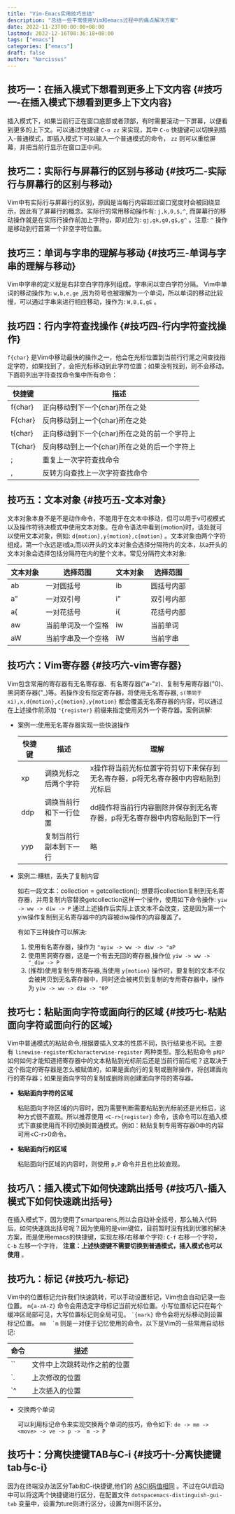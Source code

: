 ```yaml
---
title: "Vim-Emacs实用技巧总结"
description: "总结一些平常使用Vim和emacs过程中的痛点解决方案"
date: 2022-11-23T00:00:00+08:00
lastmod: 2022-12-16T08:36:18+08:00
tags: ["emacs"]
categories: ["emacs"]
draft: false
author: "Narcissus"
---
```


## 技巧一：在插入模式下想看到更多上下文内容 {#技巧一-在插入模式下想看到更多上下文内容}

插入模式下，如果当前行正在窗口底部或者顶部，有时需要滚动一下屏幕，以便看到更多的上下文。可以通过快捷键 `C-o zz` 来实现，其中 `C-o` 快捷键可以切换到插入-普通模式，即插入模式下可以输入一个普通模式的命令，
`zz` 则可以重绘屏幕，并把当前行显示在窗口正中间。


## 技巧二：实际行与屏幕行的区别与移动 {#技巧二-实际行与屏幕行的区别与移动}

Vim中有实际行与屏幕行的区别，原因是当每行内容超过窗口宽度时会被回绕显示，因此有了屏幕行的概念。实际行的常用移动操作有: `j,k,0,$,^`, 而屏幕行的移动操作就是在实际行操作前加上字符g，即对应为: `gj,gk,g0,g$,g^` 。注意: `^` 操作是移动到行首第一个非空字符位置。


## 技巧三：单词与字串的理解与移动 {#技巧三-单词与字串的理解与移动}

Vim中字串的定义就是右非空白字符序列组成，字串间以空白字符分隔。
Vim中单词的移动操作为: `w,b,e,ge` ,因为符号也被理解为一个单词，所以单词的移动比较慢，可以通过字串来进行相应移动，操作为: `W,B,E,gE` 。


## 技巧四：行内字符查找操作 {#技巧四-行内字符查找操作}

`f{char}` 是Vim中移动最快的操作之一，他会在光标位置到当前行行尾之间查找指定字符，如果找到了，会把光标移动到此字符位置；如果没有找到，则不会移动。下面将列出字符查找命令集中所有命令：

| 快捷键  | 描述                      |
|------|-------------------------|
| f{char} | 正向移动到下一个{char}所在之处 |
| F{char} | 反向移动到上一个{char}所在之处 |
| t{char} | 正向移动到下一个{char}所在之处的前一个字符上 |
| T{char} | 反向移动到上一个{char}所在之处的后一个字符上 |
| ;       | 重复上一次字符查找命令    |
| ,       | 反转方向查找上一次字符查找命令 |


## 技巧五：文本对象 {#技巧五-文本对象}

文本对象本身不是不是动作命令，不能用于在文本中移动，但可以用于v可视模式以及操作符待决模式中使用文本对象。在命令语法中看到{motion}时，该处就可以使用文本对象，例如: `d{motion},y{motion},c{motion}` 。文本对象由两个字符组成，第一个永远是i或a,而以i开头的文本对象会选择分隔符内的文本，以a开头的文本对象会选择包括分隔符在内的整个文本。常见分隔符文本对象:

| 文本对象 | 选择范围  | 文本对象 | 选择范围 |
|------|-------|------|------|
| ab   | 一对圆括号 | ib   | 圆括号内部 |
| a"   | 一对双引号 | i"   | 双引号内部 |
| a{   | 一对花括号 | i{   | 花括号内部 |
| aw   | 当前单词及一个空格 | iw   | 当前单词 |
| aW   | 当前字串及一个空格 | iW   | 当前字串 |


## 技巧六：Vim寄存器 {#技巧六-vim寄存器}

Vim包含常用的寄存器有无名寄存器、有名寄存器("a-"z)、复制专用寄存器("0)、黑洞寄存器("_)等。若操作没有指定寄存器，将使用无名寄存器, `s(等同于xi),x,d{motion},c{motion},y{motion}` 都会覆盖无名寄存器的内容，可以通过在上述操作前添加 `"{register}` 前缀来指定使用另外一个寄存器。案例讲解:

-   案例一:使用无名寄存器实现一些快速操作

    | 快捷键 | 描述        | 理解                                      |
    |-----|-----------|-----------------------------------------|
    | xp  | 调换光标之后两个字符 | x操作将当前光标位置字符剪切下来保存到无名寄存器，p将无名寄存器中内容粘贴到光标后 |
    | ddp | 调换当前行和下一行位置 | dd操作将当前行内容删除并保存到无名寄存器，p将无名寄存器中内容粘贴到下一行 |
    | yyp | 复制当前行副本到下一行 | 略                                        |

-   案例二:糟糕，丢失了复制内容

    如右一段文本：collection = getcollection();
    想要将collection复制到无名寄存器，并用复制内容替换getcollection这样一个操作，使用如下命令操作:
    `yiw -> ww -> diw -> P`
    通过上述操作后实际上该文本不会改变，这是因为第一个yiw操作复制到无名寄存器中的内容被diw操作的内容覆盖了。

    有如下三种操作可以解决:

    1.  使用有名寄存器，操作为 `"ayiw -> ww -> diw -> "aP`
    2.  使用黑洞寄存器，这是一个有去无回的寄存器,操作位 `yiw -> ww -> "_diw -> P`
    3.  (推荐)使用复制专用寄存器,当使用 `y{motion}` 操作时，要复制的文本不仅会被拷贝到无名寄存器中，同时还会被拷贝到复制的专用寄存器中，操作为 `yiw -> ww -> diw -> "0P`


## 技巧七：粘贴面向字符或面向行的区域 {#技巧七-粘贴面向字符或面向行的区域}

Vim中普通模式的粘贴命令,根据要插入文本的性质不同，执行结果也不同。主要有 `linewise-register和characterwise-register` 两种类型。那么粘贴命令 `p和P` 如何如何才能知道把寄存器中的文本粘贴到光标前后还是当前行前后呢？这取决于这个指定的寄存器是怎么被赋值的，如果是面向行的复制或删除操作，将创建面向行的寄存器；如果是面向字符的复制或删除则创建面向字符的寄存器。

-   **粘贴面向字符的区域**

    粘贴面向字符区域的内容时，因为需要判断需要粘贴到光标前还是光标后，这种方式很不直观。所以推荐使用 `<C-r>{register}` 命令，该命令可以在插入模式下直接使用而不同切换到普通模式。例如：粘贴复制专用寄存器0中的内容可用&lt;C-r&gt;0命令。

-   **粘贴面向行的区域**

    粘贴面向行区域的内容时，则使用 `p,P` 命令并且也比较直观。


## 技巧八：插入模式下如何快速跳出括号 {#技巧八-插入模式下如何快速跳出括号}

在插入模式下，因为使用了smartparens,所以会自动补全括号，那么输入代码后，如何快速跳出括号呢？因为使用的是vim键位，目前暂时没有找到优雅的解决方案，而是使用emacs的快捷键，实现左移/右移单个字符:
`C-f` 右移一个字符， `C-b` 左移一个字符， **注意：上述快捷键不需要切换到普通模式，插入模式也可以使用** 。


## 技巧九：标记 {#技巧九-标记}

Vim中的位置标记允许我们快速跳转，可以手动设置标记，Vim也会自动记录一些位置。
`m{a-zA-Z}` 命令会用选定字母标记当前光标位置。小写位置标记只在每个缓冲区局部可见，大写位置标记则全局可见。
`` `{mark} `` 命令会将光标移动到设置标记位置。 ``mm  `m`` 则是一对便于记忆使用的命令。以下是Vim的一些常用自动标记:

| 命令 | 描述           |
|----|--------------|
| \`\` | 文件中上次跳转动作之前的位置 |
| \`.  | 上次修改的位置 |
| \`^  | 上次插入的位置 |

-   交换两个单词

    可以利用标记命令来实现交换两个单词的技巧，命令如下: ``de -> mm -> <move> -> ve -> p -> `m -> P``


## 技巧十：分离快捷键TAB与C-i {#技巧十-分离快捷键tab与c-i}

因为在终端没办法区分Tab和C-i快捷键,他们的 [ASCII码值相同](https://www.gnu.org/software/emacs/manual/html_node/emacs/Named-ASCII-Chars.html) 。不过在GUI启动中可以将这两个快捷键进行区分，在配置文件 `dotspacemacs-distinguish-gui-tab` 变量中，设置为ture则进行区分，设置为nil则不区分。
